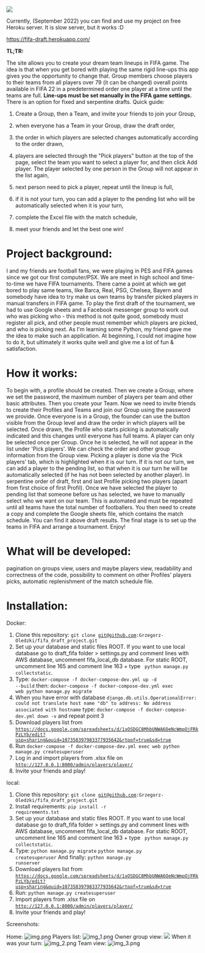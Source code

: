 ![](static/images/full_site_logo.png)

Currently, (September 2022) you can find and use my project on free Heroku server. It is slow server, but it works :D 

https://fifa-draft.herokuapp.com/


**TL;TR:**

The site allows you to create your dream team lineups in FIFA game. The idea is that when you get bored with playing the same rigid line-ups this app gives you the opportunity to change that. Group members choose players to their teams from all players over 79 (it can be changed) overall points available in FIFA 22 in a predetermined order one player at a time until the teams are full. **Line-ups must be set manually in the FIFA game settings.** There is an option for fixed and serpentine drafts.
Quick guide:

1. Create a Group, then a Team, and invite your friends to join your Group,

2. when everyone has a Team in your Group, draw the draft order,

3. the order in which players are selected changes automatically according to the order drawn,

4. players are selected through the "Pick players" button at the top of the page, select the team you want to select a player for, and then click Add player. The player selected by one person in the Group will not appear in the list again,

5. next person need to pick a player, repeat until the lineup is full,

6. if it is not your turn, you can add a player to the pending list who will be automatically selected when it is your turn,

7. complete the Excel file with the match schedule,

8. meet your friends and let the best one win!

# Project background:
I and my friends are football fans, we were playing in PES and FIFA games since we got our first computer/PSX. We are meet in high school and time-to-time we have FIFA tournaments. There came a point at which we get bored to play same teams, like Barca, Real, PSG, Chelsea, Bayern and somebody have idea to try make us own teams by transfer picked players in manual transfers in FIFA game. To play the first draft of the tournament, we had to use Google sheets and a Facebook messenger group to work out who was picking who - this method is not quite good, somebody must register all pick, and other people must remember which players are picked, and who is picking next. As I'm learning some Python, my friend gave me the idea to make such an application. At beginning, I could not imagine how to do it, but ultimately it works quite well and give me a lot of fun & satisfaction. 

# How it works:
To begin with, a profile should be created. Then we create a Group, where we set the password, the maximum number of players per team and other basic attributes. Then you create your Team. Now we need to invite friends to create their Profiles and Teams and join our Group using the password we provide. Once everyone is in a Group, the founder can use the button visible from the Group level and draw the order in which players will be selected. Once drawn, the Profile who starts picking is automatically indicated and this changes until everyone has full teams. A player can only be selected once per Group. Once he is selected, he will not appear in the list under 'Pick players'. We can check the order and other group information from the Group view. Picking a player is done via the 'Pick players' tab, which is highlighted when it is our turn. If it is not our turn, we can add a player to the pending list, so that when it is our turn he will be automatically selected (if he has not been selected by another player). In serpentine order of draft, first and last Profile picking two players (apart from first choice of first Profil). Once we have selected the player to pending list that someone before us has selected, we have to manually select who we want on our team. This is automated and must be repeated until all teams have the total number of footballers. You then need to create a copy and complete the Google sheets file, which contains the match schedule. You can find it above draft results. The final stage is to set up the teams in FIFA and arrange a tournament. Enjoy!

# What will be developed:
pagination on groups view, users and maybe players view,
readability and correctness of the code,
possibility to comment on other Profiles' players picks,
automatic replenishment of the match schedule file.

# Installation:
Docker:
1. Clone this repository: <code>git clone git@github.com:Grzegorz-Oledzki/fifa_draft_project.git</code>
2. Set up your database and static files ROOT. If you want to use local database go to draft_fifa folder > settings.py and comment lines with AWS database, uncomment fifa_local_db database. For static ROOT, uncomment line 165 and comment line 163 + type <code> python manage.py collectstatic</code>. 
3. Type:
<code>docker-compose -f docker-compose-dev.yml up -d --build</code>
then:
<code>docker-compose -f docker-compose-dev.yml exec web python manage.py migrate</code>
4. When you have error with database `django.db.utils.OperationalError: could not translate host name "db" to address: No address associated with hostname`
type:
<code>docker-compose -f docker-compose-dev.yml down -v</code>
and repeat point 3
5. Download players list from
<code>https://docs.google.com/spreadsheets/d/1xOSDGC8MhbUNWA6OeNcWmpOjFRkPzLYb/edit?usp=sharing&ouid=107358397983377935642&rtpof=true&sd=true </code>
6. Run <code>docker-compose -f docker-compose-dev.yml exec web python manage.py createsuperuser</code>
7. Log in and import players from .xlsx file on <code>http://127.0.0.1:8000/admin/players/player/ </code> 
8. Invite your friends and play! 


local:
1. Clone this repository: <code>git clone git@github.com:Grzegorz-Oledzki/fifa_draft_project.git</code>
2. Install requirements: <code>pip install -r requirements.txt</code>
3. Set up your database and static files ROOT. If you want to use local database go to draft_fifa folder > settings.py and comment lines with AWS database, uncomment fifa_local_db database. For static ROOT, uncomment line 165 and comment line 163 + type <code> python manage.py collectstatic</code>. 
4. Type:
<code>python manage.py migrate</code>
<code>python manage.py createsuperuser</code>
And finally:
<code>python manage.py runserver</code>
5. Download players list from
<code>https://docs.google.com/spreadsheets/d/1xOSDGC8MhbUNWA6OeNcWmpOjFRkPzLYb/edit?usp=sharing&ouid=107358397983377935642&rtpof=true&sd=true </code>
6. Run: <code>python manage.py createsuperuser</code>
7. Import players from .xlsx file on <code>http://127.0.0.1:8000/admin/players/player/ </code> 
8. Invite your friends and play! 

Screenshots: 

Home:
![img.png](static/images/img.png)
Players list:
![img_1.png](static/images/img_1.png)
Owner group view:
![](static/images/img_4.png)
When it was your turn:
![img_2.png](static/images/img_2.png)
Team view:
![img_3.png](static/images/img_3.png)
